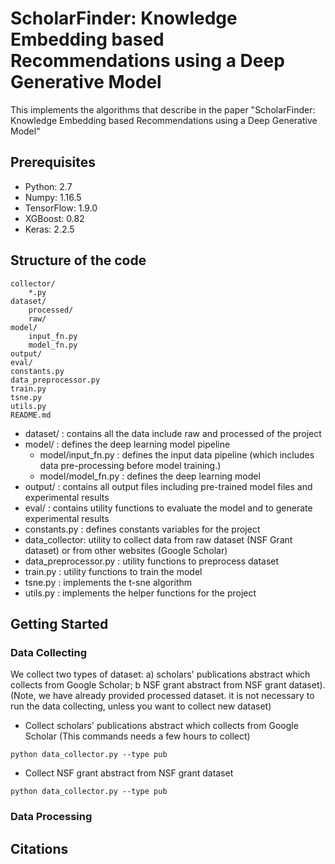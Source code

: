 # ScholarFinder: Knowledge Embedding based Recommendations using a Deep Generative Model
This implements the algorithms that describe in the paper "ScholarFinder: Knowledge Embedding based Recommendations using a Deep Generative Model"

## Prerequisites
- Python: 2.7
- Numpy: 1.16.5
- TensorFlow: 1.9.0
- XGBoost: 0.82
- Keras: 2.2.5

## Structure of the code
```
collector/
    *.py
dataset/
    processed/
    raw/
model/
    input_fn.py
    model_fn.py
output/
eval/
constants.py
data_preprocessor.py
train.py
tsne.py
utils.py
README.md
```
- dataset/ : contains all the data include raw and processed of the project
- model/ : defines the deep learning model pipeline 
    - model/input_fn.py : defines the input data pipeline (which includes data pre-processing before model training.)
    - model/model_fn.py : defines the deep learning model
- output/ : contains all output files including pre-trained model files and experimental results
- eval/ : contains utility functions to evaluate the model and to generate experimental results
- constants.py : defines constants variables for the project
- data_collector: utility to collect data from raw dataset (NSF Grant dataset) or from other websites (Google Scholar)
- data_preprocessor.py : utility functions to preprocess dataset
- train.py : utility functions to train the model
- tsne.py : implements the t-sne algorithm
- utils.py : implements the helper functions for the project

## Getting Started
### Data Collecting
We collect two types of dataset: a) scholars' publications abstract which collects from Google Scholar; b NSF grant abstract from NSF grant dataset). 
(Note, we have already provided processed dataset. it is not necessary to run the data collecting, unless you want to collect new dataset)

- Collect scholars' publications abstract which collects from Google Scholar (This commands needs a few hours to collect)
```
python data_collector.py --type pub
```
- Collect NSF grant abstract from NSF grant dataset
```
python data_collector.py --type pub
```

### Data Processing

### 

## Citations